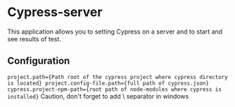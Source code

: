 # Cypress-server

This application allows you to setting Cypress on a server and to start and see results of test.

## Configuration

``
project.path={Path root of the cypress project where cypress directory is located}
project.config-file.path={full path of cypress.json}
cypress.project-npm-path={root path of node-modules where cypress is installed}
``
Caution, don't forget to add \\ separator in windows
